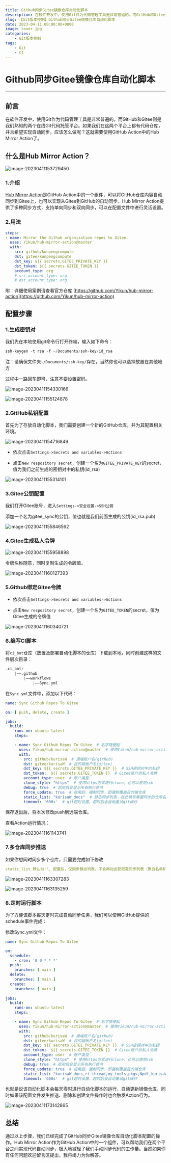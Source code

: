 ```yaml
---
title: Github同步Gitee镜像仓库自动化脚本
description: 在软件开发中，使用Git作为代码管理工具是非常普遍的。而GitHub和Gitee则是我们熟知的两个在线Git代码托管平台。如果我们在这两个平台上都有代码仓库，并且希望实现自动同步，应该怎么做呢？这就需要使用GitHub Action中的Hub Mirror Action了。
slug: 【Git版本控制】Github同步Gitee镜像仓库自动化脚本
date: 2023-04-11 00:00:00+0000
image: cover.jpg
categories:
    - Git版本控制
tags:
    - Git
    - CI
---
```




# Github同步Gitee镜像仓库自动化脚本

---

## 前言

在软件开发中，使用Git作为代码管理工具是非常普遍的。而GitHub和Gitee则是我们熟知的两个在线Git代码托管平台。如果我们在这两个平台上都有代码仓库，并且希望实现自动同步，应该怎么做呢？这就需要使用GitHub Action中的Hub Mirror Action了。

## 什么是Hub Mirror Action？

![image-20230411153729450](https://raw.githubusercontent.com/kurisaW/picbed/main/img2023/202304111537579.png)

### 1.介绍

[Hub Mirror Action](https://github.com/marketplace/actions/hub-mirror-action)是GitHub Action中的一个组件，可以将GitHub仓库内容自动同步到Gitee上，也可以实现从Gitee到GitHub的自动同步。Hub Mirror Action提供了多种同步方式，支持单向同步和双向同步，可以在配置文件中进行灵活设置。

### 2.用法

```yml
steps:
- name: Mirror the Github organization repos to Gitee.
  uses: Yikun/hub-mirror-action@master
  with:
    src: github/kunpengcompute
    dst: gitee/kunpengcompute
    dst_key: ${{ secrets.GITEE_PRIVATE_KEY }}
    dst_token: ${{ secrets.GITEE_TOKEN }}
    account_type: org
    # src_account_type: org
    # dst_account_type: org
```

附：详细使用案例请查看官方仓库 [https://github.com/Yikun/hub-mirror-action](https://github.com/Yikun/hub-mirror-action)

## 配置步骤

### 1.生成密钥对

我们先在本地使用git命令行打开终端，输入如下命令：

```c
ssh-keygen -t rsa -f ~/Documents/ssh-key/id_rsa
```

注：请确保文件夹`~/Documents/ssh-key/`存在，当然你也可以选择放置在其他地方

过程中一路回车即可，注意不要设置密码。

![image-20230411154330166](https://raw.githubusercontent.com/kurisaW/picbed/main/img2023/202304111543237.png)

![image-20230411155124878](https://raw.githubusercontent.com/kurisaW/picbed/main/img2023/202304111551053.png)

### 2.GitHub私钥配置

首先为了存放自动化脚本，我们需要创建一个新的GitHub仓库，并为其配置相关环境。

![image-20230411154716849](https://raw.githubusercontent.com/kurisaW/picbed/main/img2023/202304111547966.png)

* 依次点击`Settings->Secrets and variables->Actions`

* 点击`New respository secret`，创建一个名为`GITEE_PRIVATE_KEY`的secret，值为我们之前生成的密钥对中的私钥(id_rsa)

![image-20230411155314101](https://raw.githubusercontent.com/kurisaW/picbed/main/img2023/202304111553202.png)

### 3.Gitee公钥配置

我们打开Gitee账号，进入`Settings->安全设置->SSH公钥`

添加一个名为gitee_sync的公钥，值也就是我们前面生成的公钥(id_rsa.pub)

![image-20230411155846562](https://raw.githubusercontent.com/kurisaW/picbed/main/img2023/202304111558684.png)

### 4.Gitee生成私人令牌

![image-20230411155958898](https://raw.githubusercontent.com/kurisaW/picbed/main/img2023/202304111559999.png)

令牌名称随意，同时复制生成的令牌值。

![image-20230411160127393](https://raw.githubusercontent.com/kurisaW/picbed/main/img2023/202304111601466.png)

### 5.Github绑定Gitee令牌

* 依次点击`Settings->Secrets and variables->Actions`

* 点击`New respository secret`，创建一个名为`GITEE_TOKEN`的secret，值为Gitee生成的令牌值

![image-20230411160340721](https://raw.githubusercontent.com/kurisaW/picbed/main/img2023/202304111603849.png)

### 6.编写CI脚本

将`ci_bot`仓库（放置及部署自动化脚本的仓库）下载到本地，同时创建这样的文件层次目录：

```c
.ci_bot/
    |——.github
    	|——workflows
    		|——Sync.yml
```

在`Sync.yml`文件中，添加以下代码：

```yml
name: Sync Github Repos To Gitee

on: [ push, delete, create ]

jobs:
  build:
    runs-on: ubuntu-latest
    steps:

    - name: Sync Github Repos To Gitee  # 名字随便起
      uses: Yikun/hub-mirror-action@master  # 使用Yikun/hub-mirror-action
      with:
        src: github/kurisaW  # 源端账户名(github)
        dst: gitee/kurisaW  # 目的端账户名(gitee)
        dst_key: ${{ secrets.GITEE_PRIVATE_KEY }}  # SSH密钥对中的私钥
        dst_token:  ${{ secrets.GITEE_TOKEN }}  # Gitee账户的私人令牌
        account_type: user  # 账户类型
        clone_style: "https"  # 使用https方式进行clone，也可以使用ssh
        debug: true  # 启用后会显示所有执行命令
        force_update: true  # 启用后，强制同步，即强制覆盖目的端仓库
        static_list: "kurisaW_docs"  # 静态同步列表，在此填写需要同步的仓库名称，可填写多个
        timeout: '600s'  # git超时设置，超时后会自动重试git操作
```

保存退出后，将本次修改push到远端仓库。

查看Action运行情况：

![image-20230411161143741](https://raw.githubusercontent.com/kurisaW/picbed/main/img2023/202304111611887.png)

### 7.多仓库同步推送

如果你想同时同步多个仓库，只需要完成如下修改

```yml
static_list 默认为'', 配置后，仅同步静态列表，不会再动态获取需同步列表（黑白名单机制依旧生效），如“repo1,repo2,repo3”。
```

![image-20230411163307283](https://raw.githubusercontent.com/kurisaW/picbed/main/img2023/202304111633375.png)

![image-20230411163135259](https://raw.githubusercontent.com/kurisaW/picbed/main/img2023/202304111631352.png)

### 8.定时运行脚本

为了方便该脚本每天定时完成自动同步任务，我们可以使用GitHub提供的schedule事件完成：

修改Sync.yml文件：

```yml
name: Sync Github Repos To Gitee

on: 
  schedule:
    - cron: '0 0 * * *'
  push:
    branches: [ main ]
  delete:
    branches: [ main ]
  create:
    branches: [ main ]
    
jobs:
  build:
    runs-on: ubuntu-latest
    steps:

    - name: Sync Github Repos To Gitee  # 名字随便起
      uses: Yikun/hub-mirror-action@master  # 使用Yikun/hub-mirror-action
      with:
        src: github/kurisaW  # 源端账户名(github)
        dst: gitee/kurisaW  # 目的端账户名(gitee)
        dst_key: ${{ secrets.GITEE_PRIVATE_KEY }}  # SSH密钥对中的私钥
        dst_token:  ${{ secrets.GITEE_TOKEN }}  # Gitee账户的私人令牌
        account_type: user  # 账户类型
        clone_style: "https"  # 使用https方式进行clone，也可以使用ssh
        debug: true  # 启用后会显示所有执行命令
        force_update: true  # 启用后，强制同步，即强制覆盖目的端仓库
        static_list: "kurisaW_docs,rt-thread,my_tools,pkgs,Npdf,kurisaW.github.io"  # 静态同步列表，在此填写需要同步的仓库名称，可填写多个
        timeout: '600s'  # git超时设置，超时后会自动重试git操作
```

也就是说该自动化脚本会每天零时进行自动化脚本的运行，自动更新镜像仓库，同时如果该配置文件发生推送、删除和创建文件操作时也会触发Action行为。

![image-20230411173142865](https://raw.githubusercontent.com/kurisaW/picbed/main/img2023/202304111731377.png)

## 总结

通过以上步骤，我们已经完成了GitHub同步Gitee镜像仓库自动化脚本配置的操作。Hub Mirror Action作为GitHub Action中的一个组件，可以帮助我们在两个平台之间实现代码自动同步，极大地减轻了我们手动同步代码的工作量。当然如果你有任何问题欢迎留言区提出，我将竭力为你解答。
